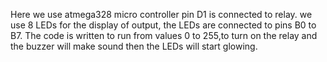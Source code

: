 Here we use atmega328 micro controller pin D1 is connected to relay.
we use 8 LEDs for the display of output, the LEDs are connected to pins B0 to B7.
The code is written to run from values 0 to 255,to turn on the relay and the buzzer will make sound then the LEDs will start glowing.